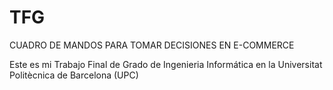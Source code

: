 # TFG
CUADRO DE MANDOS PARA TOMAR DECISIONES EN E-COMMERCE

Este es mi Trabajo Final de Grado de Ingenieria Informática en la Universitat Politècnica de Barcelona (UPC)
